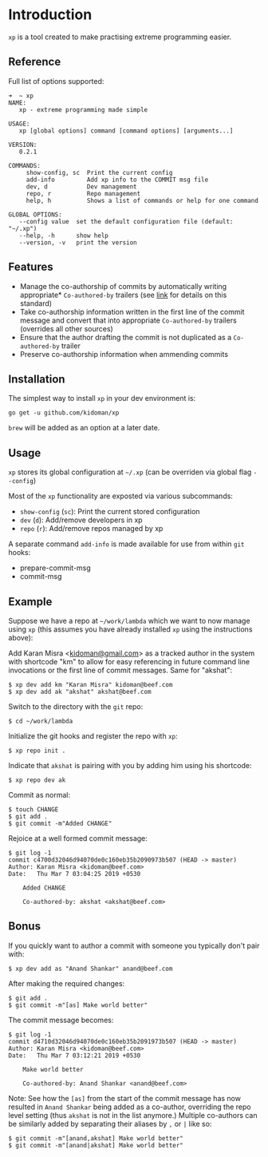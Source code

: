 # Introduction

`xp` is a tool created to make practising extreme programming easier.

## Reference

Full list of options supported:

```
➜  ~ xp
NAME:
   xp - extreme programming made simple

USAGE:
   xp [global options] command [command options] [arguments...]

VERSION:
   0.2.1

COMMANDS:
     show-config, sc  Print the current config
     add-info         Add xp info to the COMMIT msg file
     dev, d           Dev management
     repo, r          Repo management
     help, h          Shows a list of commands or help for one command

GLOBAL OPTIONS:
   --config value  set the default configuration file (default: "~/.xp")
   --help, -h      show help
   --version, -v   print the version
```

## Features

- Manage the co-authorship of commits by automatically writing appropriate* `Co-authored-by` trailers (see [link](https://help.github.com/articles/creating-a-commit-with-multiple-authors/) for details on this standard)
- Take co-authorship information written in the first line of the commit message and convert that into appropriate `Co-authored-by` trailers (overrides all other sources)
- Ensure that the author drafting the commit is not duplicated as a `Co-authored-by` trailer
- Preserve co-authorship information when ammending commits

## Installation

The simplest way to install `xp` in your dev environment is:

```
go get -u github.com/kidoman/xp
```

`brew` will be added as an option at a later date.

## Usage

`xp` stores its global configuration at `~/.xp` (can be overriden via global flag `--config`)

Most of the `xp` functionality are exposted via various subcommands:

- `show-config` (`sc`): Print the current stored configuration
- `dev` (`d`): Add/remove developers in xp
- `repo` (`r`): Add/remove repos managed by xp

A separate command `add-info` is made available for use from within `git` hooks:
- prepare-commit-msg
- commit-msg

## Example

Suppose we have a repo at `~/work/lambda` which we want to now manage using `xp` (this assumes you have already installed `xp` using the instructions above):


Add Karan Misra &lt;kidoman@gmail.com&gt; as a tracked author in the system with shortcode "km" to allow for easy referencing in future command line invocations or the first line of commit messages. Same for "akshat":

```
$ xp dev add km "Karan Misra" kidoman@beef.com
$ xp dev add ak "akshat" akshat@beef.com
```

Switch to the directory with the `git` repo:

```
$ cd ~/work/lambda
```

Initialize the git hooks and register the repo with `xp`:

```
$ xp repo init .
```

Indicate that `akshat` is pairing with you by adding him using his shortcode:

```
$ xp repo dev ak
```

Commit as normal:

```
$ touch CHANGE
$ git add .
$ git commit -m"Added CHANGE"
```

Rejoice at a well formed commit message:

```
$ git log -1
commit c4700d32046d94070de0c160eb35b2090973b507 (HEAD -> master)
Author: Karan Misra <kidoman@beef.com>
Date:   Thu Mar 7 03:04:25 2019 +0530

    Added CHANGE

    Co-authored-by: akshat <akshat@beef.com>
```

## Bonus

If you quickly want to author a commit with someone you typically don't pair with:

```
$ xp dev add as "Anand Shankar" anand@beef.com
```

After making the required changes:

```
$ git add .
$ git commit -m"[as] Make world better"
```

The commit message becomes:

```
$ git log -1
commit d4710d32046d94070de0c160eb35b2091973b507 (HEAD -> master)
Author: Karan Misra <kidoman@beef.com>
Date:   Thu Mar 7 03:12:21 2019 +0530

    Make world better

    Co-authored-by: Anand Shankar <anand@beef.com>
```

Note: See how the `[as]` from the start of the commit message has now resulted in `Anand Shankar` being added as a co-author, overriding the repo level setting (thus `akshat` is not in the list anymore.) Multiple co-authors can be similarly added by separating their aliases by `,` or `|` like so:


```
$ git commit -m"[anand,akshat] Make world better"
$ git commit -m"[anand|akshat] Make world better"
```
